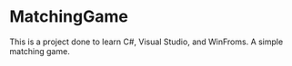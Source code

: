 # MatchingGame
This is a project done to learn C#, Visual Studio, and WinFroms. A simple matching game.
